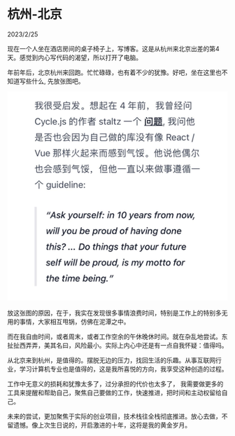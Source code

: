 # 杭州-北京

2023/2/25

现在一个人坐在酒店房间的桌子椅子上，写博客。这是从杭州来北京出差的第4天。感觉到内心写代码的渴望，所以打开了电脑。

年前年后，北京杭州来回跑。忙忙碌碌，也有着不少的犹豫。好吧，坐在这里也不知道写些什么, 先放张图吧。

![ten_years](./images/ten_years.jpg)

放这张图的原因，在于，我实在发现很多事情浪费时间，特别是工作上的特别多无用的事情，大家相互甩锅，仿佛在泥潭之中。

而在我自由时间，或者周末，或者工作空余的午休晚休时间。就在杂乱地尝试。东扯扯西弄弄，美其名曰，风险最小。实际上内心中还是有一点自我怀疑：值得吗。

从北京来到杭州，是值得的。摆脱无边的压力，找回生活的乐趣。从事互联网行业，学习计算机专业也是值得的，这是我所喜悦的方向，我享受这种创造的过程。

工作中无意义的损耗和犹豫太多了，过分承担的代价也太多了， 我需要做更多的工具来提醒和帮助自己，聚焦自己要做的工作，快速推进，把时间和主动权留给自己。

未来的尝试，更加聚焦于实际的创业项目，技术栈往全栈彻底推进。放心去做，不留遗憾。像上次生日说的，开启激进的十年，这将是我的黄金岁月。

